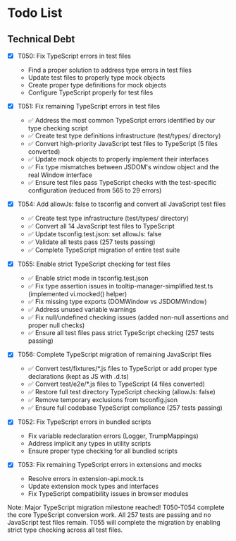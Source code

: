 # Todo List

## Technical Debt

- [x] T050: Fix TypeScript errors in test files

  - Find a proper solution to address type errors in test files
  - Update test files to properly type mock objects
  - Create proper type definitions for mock objects
  - Configure TypeScript properly for test files

- [x] T051: Fix remaining TypeScript errors in test files

  - ✅ Address the most common TypeScript errors identified by our type checking script
  - ✅ Create test type definitions infrastructure (test/types/ directory)
  - ✅ Convert high-priority JavaScript test files to TypeScript (5 files converted)
  - ✅ Update mock objects to properly implement their interfaces
  - ✅ Fix type mismatches between JSDOM's window object and the real Window interface
  - ✅ Ensure test files pass TypeScript checks with the test-specific configuration (reduced from 565 to 29 errors)

- [x] T054: Add allowJs: false to tsconfig and convert all JavaScript test files

  - ✅ Create test type infrastructure (test/types/ directory)
  - ✅ Convert all 14 JavaScript test files to TypeScript
  - ✅ Update tsconfig.test.json: set allowJs: false
  - ✅ Validate all tests pass (257 tests passing)
  - ✅ Complete TypeScript migration of entire test suite

- [x] T055: Enable strict TypeScript checking for test files

  - ✅ Enable strict mode in tsconfig.test.json
  - ✅ Fix type assertion issues in tooltip-manager-simplified.test.ts (implemented vi.mocked() helper)
  - ✅ Fix missing type exports (DOMWindow vs JSDOMWindow)
  - ✅ Address unused variable warnings
  - ✅ Fix null/undefined checking issues (added non-null assertions and proper null checks)
  - ✅ Ensure all test files pass strict TypeScript checking (257 tests passing)

- [x] T056: Complete TypeScript migration of remaining JavaScript files
  - ✅ Convert test/fixtures/\*.js files to TypeScript or add proper type declarations (kept as JS with .d.ts)
  - ✅ Convert test/e2e/\*.js files to TypeScript (4 files converted)
  - ✅ Restore full test directory TypeScript checking (allowJs: false)
  - ✅ Remove temporary exclusions from tsconfig.json
  - ✅ Ensure full codebase TypeScript compliance (257 tests passing)
- [x] T052: Fix TypeScript errors in bundled scripts
  - Fix variable redeclaration errors (Logger, TrumpMappings)
  - Address implicit any types in utility scripts
  - Ensure proper type checking for all bundled scripts
- [x] T053: Fix remaining TypeScript errors in extensions and mocks
  - Resolve errors in extension-api.mock.ts
  - Update extension mock types and interfaces
  - Fix TypeScript compatibility issues in browser modules

Note: Major TypeScript migration milestone reached! T050-T054 complete the core TypeScript conversion work. All 257 tests are passing and no JavaScript test files remain. T055 will complete the migration by enabling strict type checking across all test files.
